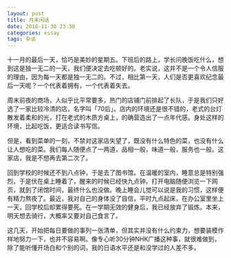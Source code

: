 ```yaml
---
layout: post
title: 月末闲话
date: 2018-11-30 23:30
categories: essay
tags: 杂谈
---
```


十一月的最后一天，恰巧是美妙的星期五。下班后的路上，学长问晚饭吃什么，想到这是独一无二的一天，我们便决定去吃顿好的。老实说，这并不是一个令人信服的理由，因为每一天都是独一无二的。不过，相比第一天，人们是否更喜欢纪念最后一天呢？一个代表着拥有，一个代表着失去。

周末前夜的商场，人似乎比平常要多，热门的店铺门前排起了长队，于是我们只好选了一家比较冷清的店，名字叫「70后」。店内的环境还是很不错的，老式的台灯散发着柔和的光，打在老式的木质方桌上，的确营造出了一点年代感。身处这样的环境，比起吃饭，更适合读书写信。

但是，看到菜单的一刻，不禁对这家店失望了，既没有什么特色的菜，也没有什么让人想吃的菜。我们每人随便点了一两道，品相一般，味道一般，服务也一般。这家店，我是不想再去第二次了。

回到学校的时候还不到八点钟，于是去了图书馆。在温暖的室内，睡意总是特别强烈，于是伏在桌上睡着了，醒来的时候已经快九点钟。打开电脑随便浏览一下网页，就到了闭馆时间，最终什么也没做。晚上睡会儿觉可以说是我的习惯，这样便有精力熬夜了。最近，我对自己的身体没了自信，平时九点起床，在办公室里坐上一天，回学校后却累得要死。在一学期无效的健身后，我已经放弃了锻炼。本来，明天想去骑行，大概率又要对自己食言了。

这几天，开始把每日要做的事列一张清单，但其实并没有什么约束力，想要装模作样地努力一下，也并不容易啊。像专心听30分钟NHK广播这种事，就很难做到，除了能听懂开场白和个别的词，我的日语水平还是和没学过的人差不多。



